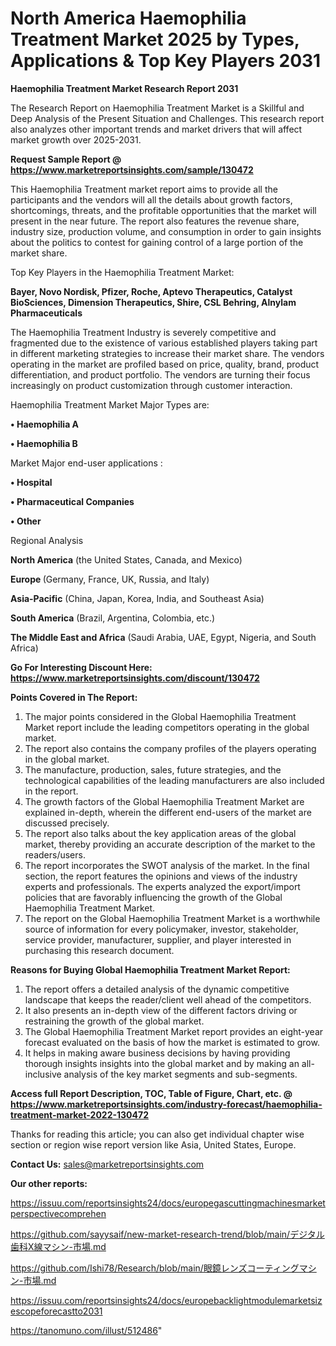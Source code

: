 # North America Haemophilia Treatment Market 2025 by Types, Applications & Top Key Players 2031

<strong>Haemophilia Treatment Market Research Report 2031</strong>

The Research Report on Haemophilia Treatment Market is a Skillful and Deep Analysis of the Present Situation and Challenges. This research report also analyzes other important trends and market drivers that will affect market growth over 2025-2031.

<strong>Request Sample Report @ <a href=https://www.marketreportsinsights.com/sample/130472>https://www.marketreportsinsights.com/sample/130472</a></strong>

This Haemophilia Treatment market report aims to provide all the participants and the vendors will all the details about growth factors, shortcomings, threats, and the profitable opportunities that the market will present in the near future. The report also features the revenue share, industry size, production volume, and consumption in order to gain insights about the politics to contest for gaining control of a large portion of the market share.

Top Key Players in the Haemophilia Treatment Market:

<strong>Bayer, Novo Nordisk, Pfizer, Roche, Aptevo Therapeutics, Catalyst BioSciences, Dimension Therapeutics, Shire, CSL Behring, Alnylam Pharmaceuticals</strong>

The Haemophilia Treatment Industry is severely competitive and fragmented due to the existence of various established players taking part in different marketing strategies to increase their market share. The vendors operating in the market are profiled based on price, quality, brand, product differentiation, and product portfolio. The vendors are turning their focus increasingly on product customization through customer interaction.

Haemophilia Treatment Market Major Types are:

<strong>• Haemophilia A

• Haemophilia B</strong>

Market Major end-user applications :

<strong>• Hospital

• Pharmaceutical Companies

• Other</strong>

Regional Analysis

</u><strong><b>North America</b></strong> (the United States, Canada, and Mexico)

<strong><b>Europe </b></strong>(Germany, France, UK, Russia, and Italy)

<strong><b>Asia-Pacific</b></strong> (China, Japan, Korea, India, and Southeast Asia)

<strong><b>South America</b></strong> (Brazil, Argentina, Colombia, etc.)

<strong><b>The Middle East and Africa</b></strong> (Saudi Arabia, UAE, Egypt, Nigeria, and South Africa)

<strong>Go For Interesting Discount Here: <a href=https://www.marketreportsinsights.com/discount/130472>https://www.marketreportsinsights.com/discount/130472</a></strong>

<strong>Points Covered in The Report:</strong>
<ol>
  <li>The major points considered in the Global Haemophilia Treatment Market report include the leading competitors operating in the global market.</li>
  <li>The report also contains the company profiles of the players operating in the global market.</li>
  <li>The manufacture, production, sales, future strategies, and the technological capabilities of the leading manufacturers are also included in the report.</li>
  <li>The growth factors of the Global Haemophilia Treatment Market are explained in-depth, wherein the different end-users of the market are discussed precisely.</li>
  <li>The report also talks about the key application areas of the global market, thereby providing an accurate description of the market to the readers/users.</li>
  <li>The report incorporates the SWOT analysis of the market. In the final section, the report features the opinions and views of the industry experts and professionals. The experts analyzed the export/import policies that are favorably influencing the growth of the Global Haemophilia Treatment Market.</li>
  <li>The report on the Global Haemophilia Treatment Market is a worthwhile source of information for every policymaker, investor, stakeholder, service provider, manufacturer, supplier, and player interested in purchasing this research document.</li>
</ol>
<strong>Reasons for Buying Global Haemophilia Treatment Market Report:</strong>

<ol>
  <li>The report offers a detailed analysis of the dynamic competitive landscape that keeps the reader/client well ahead of the competitors.</li>
  <li>It also presents an in-depth view of the different factors driving or restraining the growth of the global market.</li>
  <li>The Global Haemophilia Treatment Market report provides an eight-year forecast evaluated on the basis of how the market is estimated to grow.</li>
  <li>It helps in making aware business decisions by having providing thorough insights insights into the global market and by making an all-inclusive analysis of the key market segments and sub-segments.</li>
</ol>
<strong>Access full Report Description, TOC, Table of Figure, Chart, etc. @ <a href=https://www.marketreportsinsights.com/industry-forecast/haemophilia-treatment-market-2022-130472>https://www.marketreportsinsights.com/industry-forecast/haemophilia-treatment-market-2022-130472</a></strong>


Thanks for reading this article; you can also get individual chapter wise section or region wise report version like Asia, United States, Europe.

<strong>Contact Us:</strong>
sales@marketreportsinsights.com

<strong>Our other reports:</strong>

<a href=https://issuu.com/reportsinsights24/docs/europegascuttingmachinesmarketperspectivecomprehen>https://issuu.com/reportsinsights24/docs/europegascuttingmachinesmarketperspectivecomprehen</a>

<a href=https://github.com/sayysaif/new-market-research-trend/blob/main/デジタル歯科X線マシン-市場.md>https://github.com/sayysaif/new-market-research-trend/blob/main/デジタル歯科X線マシン-市場.md</a>

<a href=https://github.com/Ishi78/Research/blob/main/眼鏡レンズコーティングマシン-市場.md>https://github.com/Ishi78/Research/blob/main/眼鏡レンズコーティングマシン-市場.md</a>

<a href=https://issuu.com/reportsinsights24/docs/europebacklightmodulemarketsizescopeforecastto2031>https://issuu.com/reportsinsights24/docs/europebacklightmodulemarketsizescopeforecastto2031</a>

<a href=https://tanomuno.com/illust/512486>https://tanomuno.com/illust/512486</a>"
